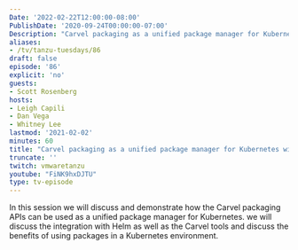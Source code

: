 ```yaml
---
Date: '2022-02-22T12:00:00-08:00'
PublishDate: '2020-09-24T00:00:00-07:00'
Description: "Carvel packaging as a unified package manager for Kubernetes with Scott Rosenberg"
aliases:
- /tv/tanzu-tuesdays/86
draft: false
episode: '86'
explicit: 'no'
guests:
- Scott Rosenberg
hosts:
- Leigh Capili
- Dan Vega
- Whitney Lee
lastmod: '2021-02-02'
minutes: 60
title: "Carvel packaging as a unified package manager for Kubernetes with Scott Rosenberg"
truncate: ''
twitch: vmwaretanzu
youtube: "FiNK9hxDJTU"
type: tv-episode
---
```


In this session we will discuss and demonstrate how the Carvel packaging APIs can be used as a unified package manager for Kubernetes. we will discuss the integration with Helm as well as the Carvel tools and discuss the benefits of using packages in a Kubernetes environment.